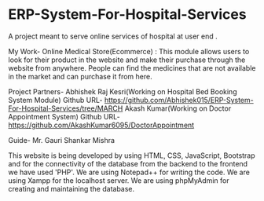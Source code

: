 # ERP-System-For-Hospital-Services

A project meant to serve online services of hospital at user end .

My Work-
Online Medical Store(Ecommerce) : This module allows users to look for their product in the website and make their purchase through the website from anywhere. People can find the medicines that are not available in the market and can purchase it from here.

Project Partners- Abhishek Raj Kesri(Working on Hospital Bed Booking System Module)
                  Github URL- https://github.com/Abhishek015/ERP-System-For-Hospital-Services/tree/MARCH
                  Akash Kumar(Working on Doctor Appointment System)
                  Github URL- https://github.com/AkashKumar6095/DoctorAppointment
                  
Guide- Mr. Gauri Shankar Mishra

This website is being developed by using HTML, CSS, JavaScript, Bootstrap and for the connectivity of the database from the backend to the frontend we have used 'PHP'.
We are using Notepad++ for writing the code.
We are using Xampp for the localhost server.
We are using phpMyAdmin for creating and maintaining the database.
